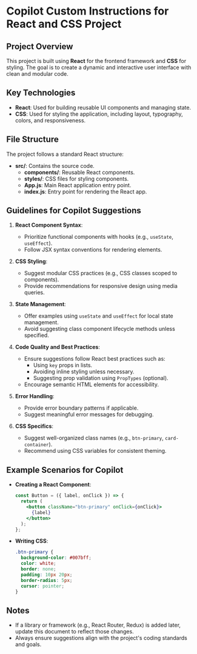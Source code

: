# Copilot Custom Instructions for React and CSS Project

## Project Overview
This project is built using **React** for the frontend framework and **CSS** for styling. The goal is to create a dynamic and interactive user interface with clean and modular code.

## Key Technologies
- **React**: Used for building reusable UI components and managing state.
- **CSS**: Used for styling the application, including layout, typography, colors, and responsiveness.

## File Structure
The project follows a standard React structure:
- **src/**: Contains the source code.
  - **components/**: Reusable React components.
  - **styles/**: CSS files for styling components.
  - **App.js**: Main React application entry point.
  - **index.js**: Entry point for rendering the React app.

## Guidelines for Copilot Suggestions
1. **React Component Syntax**:
   - Prioritize functional components with hooks (e.g., `useState`, `useEffect`).
   - Follow JSX syntax conventions for rendering elements.

2. **CSS Styling**:
   - Suggest modular CSS practices (e.g., CSS classes scoped to components).
   - Provide recommendations for responsive design using media queries.

3. **State Management**:
   - Offer examples using `useState` and `useEffect` for local state management.
   - Avoid suggesting class component lifecycle methods unless specified.

4. **Code Quality and Best Practices**:
   - Ensure suggestions follow React best practices such as:
     - Using `key` props in lists.
     - Avoiding inline styling unless necessary.
     - Suggesting prop validation using `PropTypes` (optional).
   - Encourage semantic HTML elements for accessibility.

5. **Error Handling**:
   - Provide error boundary patterns if applicable.
   - Suggest meaningful error messages for debugging.

6. **CSS Specifics**:
   - Suggest well-organized class names (e.g., `btn-primary`, `card-container`).
   - Recommend using CSS variables for consistent theming.

## Example Scenarios for Copilot
- **Creating a React Component**:
  ```jsx
  const Button = ({ label, onClick }) => {
    return (
      <button className="btn-primary" onClick={onClick}>
        {label}
      </button>
    );
  };
  ```

- **Writing CSS**:
  ```css
  .btn-primary {
    background-color: #007bff;
    color: white;
    border: none;
    padding: 10px 20px;
    border-radius: 5px;
    cursor: pointer;
  }
  ```

## Notes
- If a library or framework (e.g., React Router, Redux) is added later, update this document to reflect those changes.
- Always ensure suggestions align with the project's coding standards and goals.

